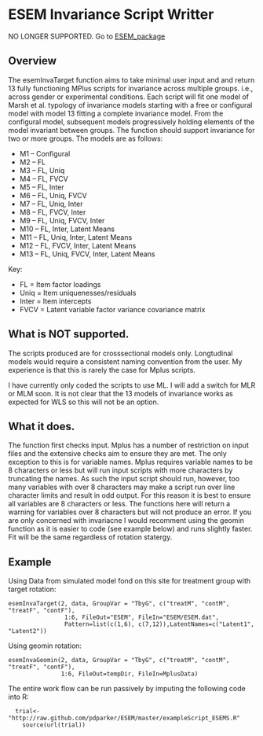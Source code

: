 ESEM Invariance Script Writter
=====================================

NO LONGER SUPPORTED. Go to [ESEM_package](https://github.com/pdparker/ESEM_Package)

Overview
-----------------------------------
The esemInvaTarget function aims to take minimal user input and and return 13 fully functioning MPlus scripts for invariance across multiple groups. i.e., across gender or experimental conditions. Each script will fit one model of Marsh et al. typology of invariance models starting with a free or configural model with model 13 fitting a complete invariance model. From the configural model, subsequent models progressively holding elements of the model invariant between groups. The function should support invariance for two or more groups. The models are as follows:

- M1 – Configural
- M2 – FL
- M3 – FL, Uniq
- M4 – FL, FVCV
- M5 – FL, Inter
- M6 – FL, Uniq, FVCV
- M7 – FL, Uniq, Inter
- M8 – FL, FVCV, Inter
- M9 – FL, Uniq, FVCV, Inter
- M10 – FL, Inter, Latent Means
- M11 – FL, Uniq, Inter, Latent Means
- M12 – FL, FVCV, Inter, Latent Means
- M13 – FL, Uniq, FVCV, Inter, Latent Means

Key:
- FL = Item factor loadings
- Uniq = Item uniquenesses/residuals
- Inter = Item intercepts
- FVCV = Latent variable factor variance covariance matrix

What is NOT supported.
--------------------------
The scripts produced are for crosssectional models only. Longtudinal models would require a consistent naming convention from the user.
My experience is that this is rarely the case for Mplus scripts. 

I have currently only coded the scripts to use ML. I will add a switch for MLR or MLM soon. It is not clear that the 13 models of invariance
works as expected for WLS so this will not be an option.

What it does.
----------------------------
The function first checks input. Mplus has a number of restriction on input files and the extensive checks aim to ensure they are met. The only exception to this is for variable names. Mplus requires variable names to be 8 characters or less but will run input scripts with more characters by truncating the names. As such the input script should run, however, too many variables with over 8 characters may make a script run over line character limits and result in odd output. For this reason it is best to ensure all variables are 8 characters or less. The functions here will return a warning for variables over 8 characters but will not produce an error.
If you are only concerned with invariacne I would recomment using the geomin function as it is easier to code (see example below)
and runs slightly faster. Fit will be the same regardless of rotation statergy.

Example
--------------------------
Using Data from simulated model fond on this site for treatment group with target rotation:
```
esemInvaTarget(2, data, GroupVar = "TbyG", c("treatM", "contM", "treatF", "contF"),
                1:6, FileOut="ESEM", FileIn="ESEM/ESEM.dat", 
                Pattern=list(c(1,6), c(7,12)),LatentNames=c("Latent1", "Latent2"))
```

Using geomin rotation:
```
esemInvaGeomin(2, data, GroupVar = "TbyG", c("treatM", "contM", "treatF", "contF"),
               1:6, FileOut=tempDir, FileIn=MplusData)
```
The entire work flow can be run passively by imputing the following code into R:

```
  trial<-"http://raw.github.com/pdparker/ESEM/master/exampleScript_ESEMS.R"
	source(url(trial))
```
